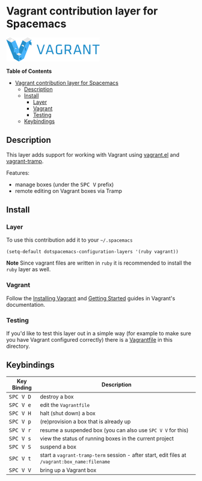 # Vagrant contribution layer for Spacemacs

![vagrant](img/vagrant.png)

<!-- markdown-toc start - Don't edit this section. Run M-x markdown-toc/generate-toc again -->
**Table of Contents**

- [Vagrant contribution layer for Spacemacs](#vagrant-contribution-layer-for-spacemacs)
    - [Description](#description)
    - [Install](#install)
        - [Layer](#layer)
        - [Vagrant](#vagrant)
        - [Testing](#testing)
    - [Keybindings](#keybindings)

<!-- markdown-toc end -->

## Description

This layer adds support for working with Vagrant using [vagrant.el][] and
[vagrant-tramp][].

Features:
 - manage boxes (under the <kbd>SPC V</kbd> prefix)
 - remote editing on Vagrant boxes via Tramp

## Install

### Layer

To use this contribution add it to your `~/.spacemacs`

```elisp
(setq-default dotspacemacs-configuration-layers '(ruby vagrant))
```

**Note** Since vagrant files are written in `ruby` it is recommended
to install the `ruby` layer as well.

### Vagrant

Follow the [Installing Vagrant][] and [Getting Started][] guides in
Vagrant's documentation.

### Testing

If you'd like to test this layer out in a simple way (for example to
make sure you have Vagrant configured correctly) there is a [Vagrantfile][]
in this directory.

## Keybindings

Key Binding        | Description
-------------------|-----------------------------------------------------------------------------------------------
<kbd>SPC V D</kbd> | destroy a box
<kbd>SPC V e</kbd> | edit the `Vagrantfile`
<kbd>SPC V H</kbd> | halt (shut down) a box
<kbd>SPC V p</kbd> | (re)provision a box that is already up
<kbd>SPC V r</kbd> | resume a suspended box (you can also use `SPC V V` for this)
<kbd>SPC V s</kbd> | view the status of running boxes in the current project
<kbd>SPC V S</kbd> | suspend a box
<kbd>SPC V t</kbd> | start a `vagrant-tramp-term` session - after start, edit files at `/vagrant:box_name:filename`
<kbd>SPC V V</kbd> | bring up a Vagrant box

[vagrant.el]: https://github.com/ottbot/vagrant.el
[vagrant-tramp]: https://github.com/dougm/vagrant-tramp
[Installing Vagrant]: https://docs.vagrantup.com/v2/installation/index.html
[Getting Started]: https://docs.vagrantup.com/v2/getting-started/index.html
[Vagrantfile]: Vagrantfile
